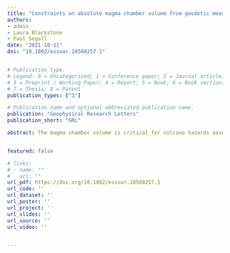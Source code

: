 ```yaml
---
title: "Constraints on absolute magma chamber volume from geodetic measurements during trapdoor faulting at Sierra Negra volcano, Galapagos"
authors:
- admin
- Laura Blackstone
- Paul Segall
date: "2021-10-11"
doi: "10.1002/essoar.10508257.1"


# Publication type.
# Legend: 0 = Uncategorized; 1 = Conference paper; 2 = Journal article;
# 3 = Preprint / Working Paper; 4 = Report; 5 = Book; 6 = Book section;
# 7 = Thesis; 8 = Patent
publication_types: ["3"]

# Publication name and optional abbreviated publication name.
publication: "Geophysical Research Letters"
publication_short: "GRL"

abstract: The magma chamber volume is critical for volcano hazards assessment and forecasting. Standard geodetic methods cannot constrain the total volume, only the volume change. Here, we show that the deformation response of the magma chamber to trapdoor faulting earthquakes in the Sierra Negra volcano, Galapagos, depends on both the absolute chamber volume and the compressibility of the magma. Bubble-free magma provides the lower limit on compressibility and an upper bound on the chamber volume of 13.6 to 20.6 km3, depending on fault dip. We estimate an upper limit on compressibility using a conduit model relating volatile content to lava fountain height, compared with observations from the 2005 eruption, constrained by volatile content of olivine melt inclusions. This yields a lower bound on chamber volume of half the upper bound. We find that the best fitting trapdoor faults are near vertical and dip steeply to the north (88 degrees).


featured: false

# links:
# - name: ""
#   url: ""
url_pdf: https://doi.org/10.1002/essoar.10508257.1
url_code: ''
url_dataset: ''
url_poster: ''
url_project: ''
url_slides: ''
url_source: ''
url_video: ''


---
```

